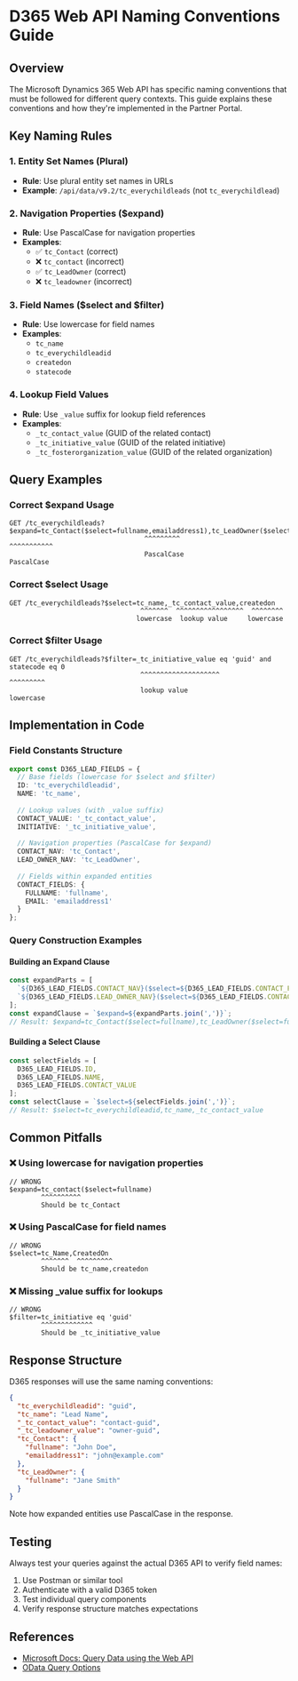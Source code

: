 # D365 Web API Naming Conventions Guide

## Overview

The Microsoft Dynamics 365 Web API has specific naming conventions that must be followed for different query contexts. This guide explains these conventions and how they're implemented in the Partner Portal.

## Key Naming Rules

### 1. Entity Set Names (Plural)
- **Rule**: Use plural entity set names in URLs
- **Example**: `/api/data/v9.2/tc_everychildleads` (not `tc_everychildlead`)

### 2. Navigation Properties ($expand)
- **Rule**: Use PascalCase for navigation properties
- **Examples**:
  - ✅ `tc_Contact` (correct)
  - ❌ `tc_contact` (incorrect)
  - ✅ `tc_LeadOwner` (correct)
  - ❌ `tc_leadowner` (incorrect)

### 3. Field Names ($select and $filter)
- **Rule**: Use lowercase for field names
- **Examples**:
  - `tc_name`
  - `tc_everychildleadid`
  - `createdon`
  - `statecode`

### 4. Lookup Field Values
- **Rule**: Use `_value` suffix for lookup field references
- **Examples**:
  - `_tc_contact_value` (GUID of the related contact)
  - `_tc_initiative_value` (GUID of the related initiative)
  - `_tc_fosterorganization_value` (GUID of the related organization)

## Query Examples

### Correct $expand Usage
```
GET /tc_everychildleads?$expand=tc_Contact($select=fullname,emailaddress1),tc_LeadOwner($select=fullname)
                                  ^^^^^^^^^                               ^^^^^^^^^^^
                                  PascalCase                              PascalCase
```

### Correct $select Usage
```
GET /tc_everychildleads?$select=tc_name,_tc_contact_value,createdon
                                 ^^^^^^^  ^^^^^^^^^^^^^^^^^  ^^^^^^^^
                                lowercase  lookup value     lowercase
```

### Correct $filter Usage
```
GET /tc_everychildleads?$filter=_tc_initiative_value eq 'guid' and statecode eq 0
                                 ^^^^^^^^^^^^^^^^^^^^               ^^^^^^^^^
                                 lookup value                       lowercase
```

## Implementation in Code

### Field Constants Structure

```typescript
export const D365_LEAD_FIELDS = {
  // Base fields (lowercase for $select and $filter)
  ID: 'tc_everychildleadid',
  NAME: 'tc_name',
  
  // Lookup values (with _value suffix)
  CONTACT_VALUE: '_tc_contact_value',
  INITIATIVE: '_tc_initiative_value',
  
  // Navigation properties (PascalCase for $expand)
  CONTACT_NAV: 'tc_Contact',
  LEAD_OWNER_NAV: 'tc_LeadOwner',
  
  // Fields within expanded entities
  CONTACT_FIELDS: {
    FULLNAME: 'fullname',
    EMAIL: 'emailaddress1'
  }
};
```

### Query Construction Examples

#### Building an Expand Clause
```typescript
const expandParts = [
  `${D365_LEAD_FIELDS.CONTACT_NAV}($select=${D365_LEAD_FIELDS.CONTACT_FIELDS.FULLNAME})`,
  `${D365_LEAD_FIELDS.LEAD_OWNER_NAV}($select=${D365_LEAD_FIELDS.CONTACT_FIELDS.FULLNAME})`
];
const expandClause = `$expand=${expandParts.join(',')}`;
// Result: $expand=tc_Contact($select=fullname),tc_LeadOwner($select=fullname)
```

#### Building a Select Clause
```typescript
const selectFields = [
  D365_LEAD_FIELDS.ID,
  D365_LEAD_FIELDS.NAME,
  D365_LEAD_FIELDS.CONTACT_VALUE
];
const selectClause = `$select=${selectFields.join(',')}`;
// Result: $select=tc_everychildleadid,tc_name,_tc_contact_value
```

## Common Pitfalls

### ❌ Using lowercase for navigation properties
```
// WRONG
$expand=tc_contact($select=fullname)
        ^^^^^^^^^^
        Should be tc_Contact
```

### ❌ Using PascalCase for field names
```
// WRONG
$select=tc_Name,CreatedOn
        ^^^^^^^  ^^^^^^^^^
        Should be tc_name,createdon
```

### ❌ Missing _value suffix for lookups
```
// WRONG
$filter=tc_initiative eq 'guid'
        ^^^^^^^^^^^^^
        Should be _tc_initiative_value
```

## Response Structure

D365 responses will use the same naming conventions:

```json
{
  "tc_everychildleadid": "guid",
  "tc_name": "Lead Name",
  "_tc_contact_value": "contact-guid",
  "_tc_leadowner_value": "owner-guid",
  "tc_Contact": {
    "fullname": "John Doe",
    "emailaddress1": "john@example.com"
  },
  "tc_LeadOwner": {
    "fullname": "Jane Smith"
  }
}
```

Note how expanded entities use PascalCase in the response.

## Testing

Always test your queries against the actual D365 API to verify field names:

1. Use Postman or similar tool
2. Authenticate with a valid D365 token
3. Test individual query components
4. Verify response structure matches expectations

## References

- [Microsoft Docs: Query Data using the Web API](https://docs.microsoft.com/en-us/powerapps/developer/data-platform/webapi/query-data-web-api)
- [OData Query Options](https://docs.microsoft.com/en-us/powerapps/developer/data-platform/webapi/query-data-web-api#odata-query-options)